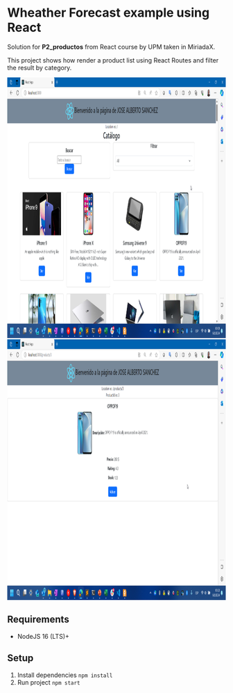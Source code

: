# Wheather Forecast example using React

Solution for **P2_productos** from React course by UPM taken in MiriadaX.

This project shows how render a product list using React Routes and filter the result by category.

<div>
    <img src="./miscapturas/captura1.png" alt="image" height="600" />
    <img src="./miscapturas/captura2.png" alt="image" height="600" />
</div>

## Requirements

- NodeJS 16 (LTS)+

## Setup

1. Install dependencies `npm install`
2. Run project `npm start`
